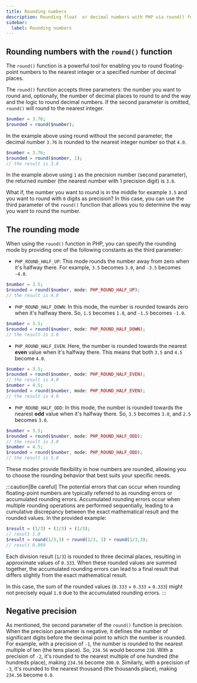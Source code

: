 ```yaml
---
title: Rounding numbers
description: Rounding float  or decimal numbers with PHP via round() function
sidebar:
  label: Rounding numbers
---
```


## Rounding numbers with the `round()` function

The `round()` function is a powerful tool for enabling you to round floating-point numbers to the nearest integer or a specified number of decimal places.

The `round()` function accepts three parameters: the number you want to round and, optionally, the number of decimal places to round to and the way and the logic to round decimal numbers. If the second parameter is omitted, `round()` will round to the nearest integer.

```php
$number = 3.76;
$rounded = round($number);
```

In the example above using round without the second parameter, the decimal number `3.76` is rounded to the nearest integer number so that `4.0`.

```php
$number = 3.76;
$rounded = round($number, 1);
// the result is 3.8
```

In the example above using `1` as the precision number (second parameter), the returned number (the nearest number with 1 precision digit) is `3.8`.

What if, the number you want to round is in the middle for example `3.5` and you want to round with `0` digits as precision?
In this case, you can use the third parameter of the `round()` function that allows you to determine the way you want to round the number.

## The rounding mode

When using the `round()` function in PHP, you can specify the rounding mode by providing one of the following constants as the third parameter:

- `PHP_ROUND_HALF_UP`: This mode rounds the number away from zero when it's halfway there. For example, `3.5` becomes `3.0`, and `-3.5` becomes `-4.0`.

```php
$number = 3.5;
$rounded = round($number, mode: PHP_ROUND_HALF_UP);
// the result is 4.0
```

- `PHP_ROUND_HALF_DOWN`: In this mode, the number is rounded towards zero when it's halfway there. So, `1.5` becomes `1.0`, and `-1.5` becomes `-1.0`.


```php
$number = 3.5;
$rounded = round($number, mode: PHP_ROUND_HALF_DOWN);
// the result is 3.0
```

- `PHP_ROUND_HALF_EVEN`: Here, the number is rounded towards the nearest **even** value when it's halfway there. This means that both `3.5` and `4.5` become `4.0`.

```php
$number = 3.5;
$rounded = round($number, mode: PHP_ROUND_HALF_EVEN);
// the result is 4.0
$number = 4.5;
$rounded = round($number, mode: PHP_ROUND_HALF_EVEN);
// the result is 4.0
```

- `PHP_ROUND_HALF_ODD`: In this mode, the number is rounded towards the nearest **odd** value when it's halfway there. So, `3.5` becomes `3.0`, and `2.5` becomes `3.0`.

```php
$number = 3.5;
$rounded = round($number, mode: PHP_ROUND_HALF_ODD);
// the result is 3.0
$number = 4.5;
$rounded = round($number, mode: PHP_ROUND_HALF_ODD);
// the result is 5.0
```

These modes provide flexibility in how numbers are rounded, allowing you to choose the rounding behavior that best suits your specific needs.

:::caution[Be careful]
The potential errors that can occur when rounding floating-point numbers are typically referred to as rounding errors or accumulated rounding errors. Accumulated rounding errors occur when multiple rounding operations are performed sequentially, leading to a cumulative discrepancy between the exact mathematical result and the rounded values.
In the provided example:

```php
$result = (1/3) + (1/3) + (1/3);
// result 1.0
$result = round(1/3,3) + round(1/3, 3) + round(1/3,3);
// result 0.999
```

Each division result (`1/3`) is rounded to three decimal places, resulting in approximate values of `0.333`. When these rounded values are summed together, the accumulated rounding errors can lead to a final result that differs slightly from the exact mathematical result.

In this case, the sum of the rounded values (`0.333` + `0.333` + `0.333`) might not precisely equal `1.0` due to the accumulated rounding errors.
:::


## Negative precision

As mentioned, the second parameter of the `round()` function is precision.
When the precision parameter is negative, it defines the number of significant digits before the decimal point to which the number is rounded. For example, with a precision of `-1`, the number is rounded to the nearest multiple of ten (the tens place). So, `234.56` would become `230`. With a precision of `-2`, it's rounded to the nearest multiple of one hundred (the hundreds place), making `234.56` become `200.0`. Similarly, with a precision of `-3`, it's rounded to the nearest thousand (the thousands place), making `234.56` become `0.0`.
